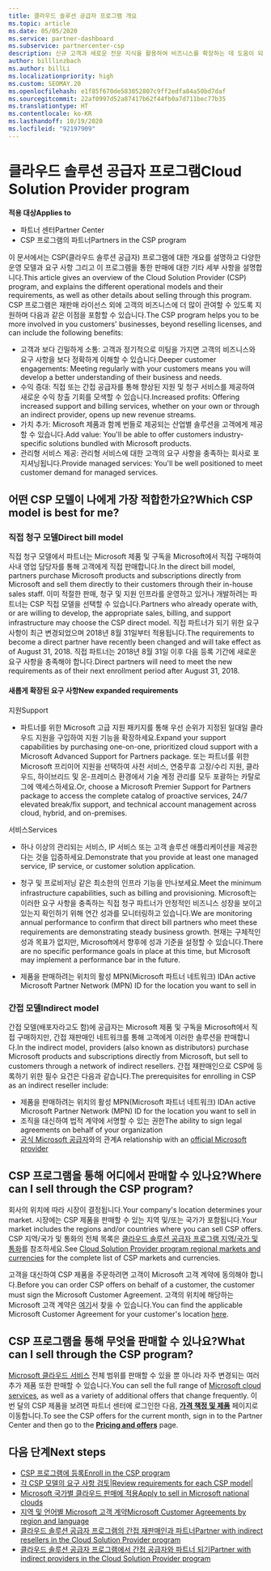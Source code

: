 ```yaml
---
title: 클라우드 솔루션 공급자 프로그램 개요
ms.topic: article
ms.date: 05/05/2020
ms.service: partner-dashboard
ms.subservice: partnercenter-csp
description: 신규 고객과 새로운 전문 지식을 활용하여 비즈니스를 확장하는 데 도움이 되는 CSP(클라우드 솔루션 공급자) 프로그램의 혜택 및 여러 가지 모델에 대해 자세히 알아봅니다.
author: billlinzbach
ms.author: billLi
ms.localizationpriority: high
ms.custom: SEOMAY.20
ms.openlocfilehash: e1f85f670de583052807c9ff2edfa84a50bd7daf
ms.sourcegitcommit: 22af0997d52a87417b62f44fb0a7d711bec77b35
ms.translationtype: HT
ms.contentlocale: ko-KR
ms.lasthandoff: 10/19/2020
ms.locfileid: "92197909"
---
```

# <a name="cloud-solution-provider-program"></a><span data-ttu-id="2ebcc-103">클라우드 솔루션 공급자 프로그램</span><span class="sxs-lookup"><span data-stu-id="2ebcc-103">Cloud Solution Provider program</span></span> 

<span data-ttu-id="2ebcc-104">**적용 대상**</span><span class="sxs-lookup"><span data-stu-id="2ebcc-104">**Applies to**</span></span>

- <span data-ttu-id="2ebcc-105">파트너 센터</span><span class="sxs-lookup"><span data-stu-id="2ebcc-105">Partner Center</span></span>
- <span data-ttu-id="2ebcc-106">CSP 프로그램의 파트너</span><span class="sxs-lookup"><span data-stu-id="2ebcc-106">Partners in the CSP program</span></span>

<span data-ttu-id="2ebcc-107">이 문서에서는 CSP(클라우드 솔루션 공급자) 프로그램에 대한 개요를 설명하고 다양한 운영 모델과 요구 사항 그리고 이 프로그램을 통한 판매에 대한 기타 세부 사항을 설명합니다.</span><span class="sxs-lookup"><span data-stu-id="2ebcc-107">This article gives an overview of the Cloud Solution Provider (CSP) program, and explains the different operational models and their requirements, as well as other details about selling through this program.</span></span>  <span data-ttu-id="2ebcc-108">CSP 프로그램은 재판매 라이선스 외에 고객의 비즈니스에 더 많이 관여할 수 있도록 지원하며 다음과 같은 이점을 포함할 수 있습니다.</span><span class="sxs-lookup"><span data-stu-id="2ebcc-108">The CSP program helps you to be more involved in you customers' businesses, beyond reselling licenses, and can include the following benefits:</span></span> 

- <span data-ttu-id="2ebcc-109">고객과 보다 긴밀하게 소통: 고객과 정기적으로 미팅을 가지면 고객의 비즈니스와 요구 사항을 보다 정확하게 이해할 수 있습니다.</span><span class="sxs-lookup"><span data-stu-id="2ebcc-109">Deeper customer engagements: Meeting regularly with your customers means you will develop a better understanding of their business and needs.</span></span>
- <span data-ttu-id="2ebcc-110">수익 증대: 직접 또는 간접 공급자를 통해 향상된 지원 및 청구 서비스를 제공하여 새로운 수익 창출 기회를 모색할 수 있습니다.</span><span class="sxs-lookup"><span data-stu-id="2ebcc-110">Increased profits: Offering increased support and billing services, whether on your own or through an indirect provider, opens up new revenue streams.</span></span>  
- <span data-ttu-id="2ebcc-111">가치 추가: Microsoft 제품과 함께 번들로 제공되는 산업별 솔루션을 고객에게 제공할 수 있습니다.</span><span class="sxs-lookup"><span data-stu-id="2ebcc-111">Add value: You'll be able to offer customers industry-specific solutions bundled with Microsoft products.</span></span>
- <span data-ttu-id="2ebcc-112">관리형 서비스 제공: 관리형 서비스에 대한 고객의 요구 사항을 충족하는 회사로 포지셔닝됩니다.</span><span class="sxs-lookup"><span data-stu-id="2ebcc-112">Provide managed services: You'll be well positioned to meet customer demand for managed services.</span></span> 

## <a name="which-csp-model-is-best-for-me"></a><span data-ttu-id="2ebcc-113">어떤 CSP 모델이 나에게 가장 적합한가요?</span><span class="sxs-lookup"><span data-stu-id="2ebcc-113">Which CSP model is best for me?</span></span>

### <a name="direct-bill-model"></a><span data-ttu-id="2ebcc-114">직접 청구 모델</span><span class="sxs-lookup"><span data-stu-id="2ebcc-114">Direct bill model</span></span>

 <span data-ttu-id="2ebcc-115">직접 청구 모델에서 파트너는 Microsoft 제품 및 구독을 Microsoft에서 직접 구매하여 사내 영업 담당자를 통해 고객에게 직접 판매합니다.</span><span class="sxs-lookup"><span data-stu-id="2ebcc-115">In the direct bill model, partners purchase Microsoft products and subscriptions directly from Microsoft and sell them directly to their customers through their in-house sales staff.</span></span> <span data-ttu-id="2ebcc-116">이미 적절한 판매, 청구 및 지원 인프라를 운영하고 있거나 개발하려는 파트너는 CSP 직접 모델을 선택할 수 있습니다.</span><span class="sxs-lookup"><span data-stu-id="2ebcc-116">Partners who already operate with, or are willing to develop, the appropriate sales, billing, and support infrastructure may choose the CSP direct model.</span></span> <span data-ttu-id="2ebcc-117">직접 파트너가 되기 위한 요구 사항이 최근 변경되었으며 2018년 8월 31일부터 적용됩니다.</span><span class="sxs-lookup"><span data-stu-id="2ebcc-117">The requirements to become a direct partner have recently been changed and will take effect as of August 31, 2018.</span></span> <span data-ttu-id="2ebcc-118">직접 파트너는 2018년 8월 31일 이후 다음 등록 기간에 새로운 요구 사항을 충족해야 합니다.</span><span class="sxs-lookup"><span data-stu-id="2ebcc-118">Direct partners will need to meet the new requirements as of their next enrollment period after August 31, 2018.</span></span>

#### <a name="new-expanded-requirements"></a><span data-ttu-id="2ebcc-119">새롭게 확장된 요구 사항</span><span class="sxs-lookup"><span data-stu-id="2ebcc-119">New expanded requirements</span></span>

<span data-ttu-id="2ebcc-120">지원</span><span class="sxs-lookup"><span data-stu-id="2ebcc-120">Support</span></span>

- <span data-ttu-id="2ebcc-121">파트너를 위한 Microsoft 고급 지원 패키지를 통해 우선 순위가 지정된 일대일 클라우드 지원을 구입하여 지원 기능을 확장하세요.</span><span class="sxs-lookup"><span data-stu-id="2ebcc-121">Expand your support capabilities by purchasing one-on-one, prioritized cloud support with a Microsoft Advanced Support for Partners package.</span></span> <span data-ttu-id="2ebcc-122">또는 파트너를 위한 Microsoft 프리미어 지원을 선택하여 사전 서비스, 연중무휴 고장/수리 지원, 클라우드, 하이브리드 및 온-프레미스 환경에서 기술 계정 관리를 모두 포괄하는 카탈로그에 액세스하세요.</span><span class="sxs-lookup"><span data-stu-id="2ebcc-122">Or, choose a Microsoft Premier Support for Partners package to access the complete catalog of proactive services, 24/7 elevated break/fix support, and technical account management across cloud, hybrid, and on-premises.</span></span>

<span data-ttu-id="2ebcc-123">서비스</span><span class="sxs-lookup"><span data-stu-id="2ebcc-123">Services</span></span>

- <span data-ttu-id="2ebcc-124">하나 이상의 관리되는 서비스, IP 서비스 또는 고객 솔루션 애플리케이션을 제공한다는 것을 입증하세요.</span><span class="sxs-lookup"><span data-stu-id="2ebcc-124">Demonstrate that you provide at least one managed service, IP service, or customer solution application.</span></span> 

- <span data-ttu-id="2ebcc-125">청구 및 프로비저닝 같은 최소한의 인프라 기능을 만나보세요.</span><span class="sxs-lookup"><span data-stu-id="2ebcc-125">Meet the minimum infrastructure capabilities, such as billing and provisioning.</span></span> <span data-ttu-id="2ebcc-126">Microsoft는 이러한 요구 사항을 충족하는 직접 청구 파트너가 안정적인 비즈니스 성장을 보이고 있는지 확인하기 위해 연간 성과를 모니터링하고 있습니다.</span><span class="sxs-lookup"><span data-stu-id="2ebcc-126">We are monitoring annual performance to confirm that direct bill partners who meet these requirements are demonstrating steady business growth.</span></span> <span data-ttu-id="2ebcc-127">현재는 구체적인 성과 목표가 없지만, Microsoft에서 향후에 성과 기준을 설정할 수 있습니다.</span><span class="sxs-lookup"><span data-stu-id="2ebcc-127">There are no specific performance goals in place at this time, but Microsoft may implement a performance bar in the future.</span></span>

- <span data-ttu-id="2ebcc-128">제품을 판매하려는 위치의 활성 MPN(Microsoft 파트너 네트워크) ID</span><span class="sxs-lookup"><span data-stu-id="2ebcc-128">An active Microsoft Partner Network (MPN) ID for the location you want to sell in</span></span>

### <a name="indirect-model"></a><span data-ttu-id="2ebcc-129">간접 모델</span><span class="sxs-lookup"><span data-stu-id="2ebcc-129">Indirect model</span></span>

<span data-ttu-id="2ebcc-130">간접 모델(배포자라고도 함)에 공급자는 Microsoft 제품 및 구독을 Microsoft에서 직접 구매하지만, 간접 재판매인 네트워크를 통해 고객에게 이러한 솔루션을 판매합니다.</span><span class="sxs-lookup"><span data-stu-id="2ebcc-130">In the indirect model, providers (also known as distributors) purchase Microsoft products and subscriptions directly from Microsoft, but sell to customers through a network of indirect resellers.</span></span> <span data-ttu-id="2ebcc-131">간접 재판매인으로 CSP에 등록하기 위한 필수 요건은 다음과 같습니다.</span><span class="sxs-lookup"><span data-stu-id="2ebcc-131">The prerequisites for enrolling in CSP as an indirect reseller include:</span></span>

- <span data-ttu-id="2ebcc-132">제품을 판매하려는 위치의 활성 MPN(Microsoft 파트너 네트워크) ID</span><span class="sxs-lookup"><span data-stu-id="2ebcc-132">An active Microsoft Partner Network (MPN) ID for the location you want to sell in</span></span>
- <span data-ttu-id="2ebcc-133">조직을 대신하여 법적 계약에 서명할 수 있는 권한</span><span class="sxs-lookup"><span data-stu-id="2ebcc-133">The ability to sign legal agreements on behalf of your organization</span></span>
- <span data-ttu-id="2ebcc-134">[공식 Microsoft 공급자](https://partnercenter.microsoft.com/partner/find-a-provider)와의 관계</span><span class="sxs-lookup"><span data-stu-id="2ebcc-134">A relationship with an [official Microsoft provider](https://partnercenter.microsoft.com/partner/find-a-provider)</span></span>

## <a name="where-can-i-sell-through-the-csp-program"></a><span data-ttu-id="2ebcc-135">CSP 프로그램을 통해 어디에서 판매할 수 있나요?</span><span class="sxs-lookup"><span data-stu-id="2ebcc-135">Where can I sell through the CSP program?</span></span>

<span data-ttu-id="2ebcc-136">회사의 위치에 따라 시장이 결정됩니다.</span><span class="sxs-lookup"><span data-stu-id="2ebcc-136">Your company's location determines your market.</span></span> <span data-ttu-id="2ebcc-137">시장에는 CSP 제품을 판매할 수 있는 지역 및/또는 국가가 포함됩니다.</span><span class="sxs-lookup"><span data-stu-id="2ebcc-137">Your market includes the regions and/or countries where you can sell CSP offers.</span></span> <span data-ttu-id="2ebcc-138">CSP 지역/국가 및 통화의 전체 목록은 [클라우드 솔루션 공급자 프로그램 지역/국가 및 통화](regional-authorization-overview.md)를 참조하세요.</span><span class="sxs-lookup"><span data-stu-id="2ebcc-138">See [Cloud Solution Provider program regional markets and currencies](regional-authorization-overview.md) for the complete list of CSP markets and currencies.</span></span>

<span data-ttu-id="2ebcc-139">고객을 대신하여 CSP 제품을 주문하려면 고객이 Microsoft 고객 계약에 동의해야 합니다.</span><span class="sxs-lookup"><span data-stu-id="2ebcc-139">Before you can order CSP offers on behalf of a customer, the customer must sign the Microsoft Customer Agreement.</span></span> <span data-ttu-id="2ebcc-140">고객의 위치에 해당하는 Microsoft 고객 계약은 [여기](agreements.md)서 찾을 수 있습니다.</span><span class="sxs-lookup"><span data-stu-id="2ebcc-140">You can find the applicable Microsoft Customer Agreement for your customer's location [here](agreements.md).</span></span>  

## <a name="what-can-i-sell-through-the-csp-program"></a><span data-ttu-id="2ebcc-141">CSP 프로그램을 통해 무엇을 판매할 수 있나요?</span><span class="sxs-lookup"><span data-stu-id="2ebcc-141">What can I sell through the CSP program?</span></span>

<span data-ttu-id="2ebcc-142">[Microsoft 클라우드 서비스](https://partner.microsoft.com/cloud-solution-provider/products-and-services) 전체 범위를 판매할 수 있을 뿐 아니라 자주 변경되는 여러 추가 제품 또한 판매할 수 있습니다.</span><span class="sxs-lookup"><span data-stu-id="2ebcc-142">You can sell the full range of [Microsoft cloud services](https://partner.microsoft.com/cloud-solution-provider/products-and-services), as well as a variety of additional offers that change frequently.</span></span> <span data-ttu-id="2ebcc-143">이번 달의 CSP 제품을 보려면 파트너 센터에 로그인한 다음, [**가격 책정 및 제품**](https://partnercenter.microsoft.com/pcv/sales) 페이지로 이동합니다.</span><span class="sxs-lookup"><span data-stu-id="2ebcc-143">To see the CSP offers for the current month, sign in to the Partner Center and then go to the [**Pricing and offers**](https://partnercenter.microsoft.com/pcv/sales) page.</span></span>

## <a name="next-steps"></a><span data-ttu-id="2ebcc-144">다음 단계</span><span class="sxs-lookup"><span data-stu-id="2ebcc-144">Next steps</span></span>

- [<span data-ttu-id="2ebcc-145">CSP 프로그램에 등록</span><span class="sxs-lookup"><span data-stu-id="2ebcc-145">Enroll in the CSP program</span></span>](enrolling-in-the-csp-program.md)
- <span data-ttu-id="2ebcc-146">[각 CSP 모델의 요구 사항 검토](https://partnercenter.microsoft.com/partner/cloud-solution-provider)|</span><span class="sxs-lookup"><span data-stu-id="2ebcc-146">[Review requirements for each CSP model](https://partnercenter.microsoft.com/partner/cloud-solution-provider)|</span></span>
- [<span data-ttu-id="2ebcc-147">Microsoft 국가별 클라우드 판매에 적용</span><span class="sxs-lookup"><span data-stu-id="2ebcc-147">Apply to sell in Microsoft national clouds</span></span>](csp-national-clouds-overview.md)
- [<span data-ttu-id="2ebcc-148">지역 및 언어별 Microsoft 고객 계약</span><span class="sxs-lookup"><span data-stu-id="2ebcc-148">Microsoft Customer Agreements by region and language</span></span>](agreements.md)
- [<span data-ttu-id="2ebcc-149">클라우드 솔루션 공급자 프로그램의 간접 재판매인과 파트너</span><span class="sxs-lookup"><span data-stu-id="2ebcc-149">Partner with indirect resellers in the Cloud Solution Provider program</span></span>](indirect-provider-tasks-in-partner-center.md)
- [<span data-ttu-id="2ebcc-150">클라우드 솔루션 공급자 프로그램에서 간접 공급자와 파트너 되기</span><span class="sxs-lookup"><span data-stu-id="2ebcc-150">Partner with indirect providers in the Cloud Solution Provider program</span></span>](indirect-reseller-tasks-in-partner-center.md)
